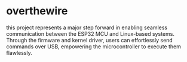 # overthewire
this project represents a major step forward in enabling seamless communication between the ESP32 MCU and Linux-based systems. Through the firmware and kernel driver, users can effortlessly send commands over USB, empowering the microcontroller to execute them flawlessly.

